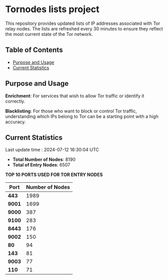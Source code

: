 # Tornodes lists project

This repository provides updated lists of IP addresses associated with Tor relay nodes. The lists are refreshed every 30 minutes to ensure they reflect the most current state of the Tor network.

## Table of Contents

- [Purpose and Usage](#purpose-and-usage)
- [Current Statistics](#current-statistics)


## Purpose and Usage

**Enrichment**: For services that wish to allow Tor traffic or identify it correctly.

**Blacklisting**: For those who want to block or control Tor traffic, understanding which IPs belong to Tor can be a starting point with a high accuracy.

## Current Statistics

Last update time : 2024-07-12 16:30:04 UTC

- **Total Number of Nodes**: 8190
- **Total of Entry Nodes**: 6507

**TOP 10 PORTS USED FOR TOR ENTRY NODES**

| **Port** | **Number of Nodes** |
|------|-----------------|
| **443**   | 1989  |
| **9001**   | 1699  |
| **9000**   | 387  |
| **9100**   | 283  |
| **8443**   | 176  |
| **9002**   | 150  |
| **80**   | 94  |
| **143**   | 81  |
| **9003**   | 77  |
| **110**   | 71  |

